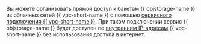 Вы можете организовать прямой доступ к бакетам {{ objstorage-name }} из облачных сетей {{ vpc-short-name }} с помощью [сервисного подключения {{ vpc-short-name }}](../../vpc/concepts/private-endpoint.md). При таком подключении сервис {{ objstorage-name }} будет доступен по [внутренним IP-адресам](../../vpc/concepts/address.md#internal-addresses) {{ vpc-short-name }} без использования доступа в интернет.